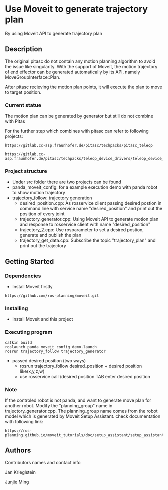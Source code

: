 # Use Moveit to generate trajectory plan

By using Moveit API to generate trajectory plan

## Description

The original pitasc do not contain any motion planning algorithm to avoid the issue like singularity. With the support of Moveit, the motion trajectory of end effector can be generated automatically by its API, namely MoveGroupInterface::Plan.

After pitasc recieving the motion plan points, it will execute the plan to move to target position.

### Current statue

The motion plan can be generated by generator but still do not combine with Pitas

For the further step which combines with pitasc can refer to following projects:
```
https://gitlab.cc-asp.fraunhofer.de/pitasc/techpacks/pitasc_teleop
```
```
https://gitlab.cc-asp.fraunhofer.de/pitasc/techpacks/teleop_device_drivers/teleop_device_interface
```

### Project structure

* Under src folder there are two projects can be found
* panda_moveit_config: for a example execution demo with panda robot to show motion trajectory
* trajectory_follow: trajectory generation
    * desired_position.cpp: As rosservice client passing desired postion in command line with service name "desired_position" and print out the position of every joint
    * trajectory_generator.cpp: Using Moveit API to generate motion plan and response to rosservice client with name "desired_position"
    * trajectory_2.cpp: Use rosparameter to set a desired postion, generate and publish the plan
    * trajectory_get_data.cpp: Subscribe the topic "trajectory_plan" and print out the trajectory
    

## Getting Started

### Dependencies

* Install Moveit firstly
```
https://github.com/ros-planning/moveit.git
```

### Installing

* Install Moveit and this project

### Executing program

```
catkin build
roslaunch panda_moveit_config demo.launch
rosrun trajectory_follow trajectory_generator
```
* passed desired position (two ways)
    * rosrun trajectory_follow desired_position + desired position like(x,y,z,w)
    * use rosservice call /desired position TAB enter desired position

### Note

If the controled robot is not panda, and want to generate move plan for another robot. Modify the "planning_group" name in trajectory_generator.cpp. The planning_group name comes from the robot model which is generated by Moveit Setup Assistant. check documentation with following link:
```
https://ros-planning.github.io/moveit_tutorials/doc/setup_assistant/setup_assistant_tutorial.html
```

## Authors

Contributors names and contact info

Jan Krieglstein

Junjie Ming


